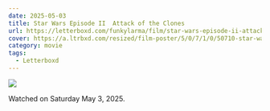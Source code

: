 ```yaml
---
date: 2025-05-03
title: Star Wars Episode II  Attack of the Clones
url: https://letterboxd.com/funkylarma/film/star-wars-episode-ii-attack-of-the-clones/
cover: https://a.ltrbxd.com/resized/film-poster/5/0/7/1/0/50710-star-wars-episode-ii-attack-of-the-clones-0-600-0-900-crop.jpg?v=cdb8caab10
category: movie
tags:
  - Letterboxd
---
```


![](https://a.ltrbxd.com/resized/film-poster/5/0/7/1/0/50710-star-wars-episode-ii-attack-of-the-clones-0-600-0-900-crop.jpg?v=cdb8caab10)

Watched on Saturday May 3, 2025.
